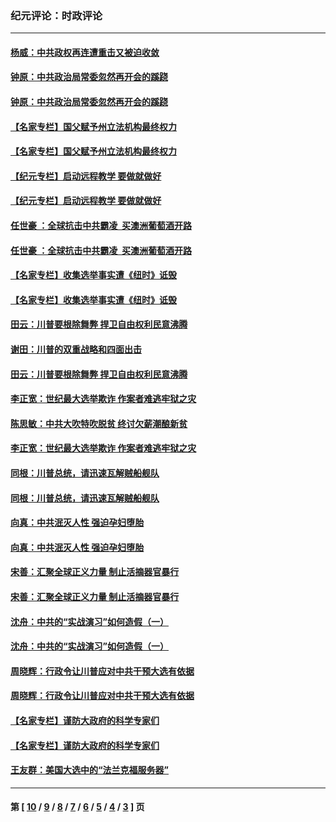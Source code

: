 ### 纪元评论：时政评论
---
#### [杨威：中共政权再连遭重击又被迫收敛](../../pages/nsc1025/n12594167.md) 
#### [钟原：中共政治局常委忽然再开会的蹊跷](../../pages/nsc1025/n12594396.md) 
#### [钟原：中共政治局常委忽然再开会的蹊跷](../../pages/nsc1025/n12594396.md) 
#### [【名家专栏】国父赋予州立法机构最终权力](../../pages/nsc1025/n12593716.md) 
#### [【名家专栏】国父赋予州立法机构最终权力](../../pages/nsc1025/n12593716.md) 
#### [【纪元专栏】启动远程教学 要做就做好](../../pages/nsc1025/n12594573.md) 
#### [【纪元专栏】启动远程教学 要做就做好](../../pages/nsc1025/n12594573.md) 
#### [任世豪 ：全球抗击中共霸凌  买澳洲葡萄酒开路](../../pages/nsc1025/n12593959.md) 
#### [任世豪 ：全球抗击中共霸凌  买澳洲葡萄酒开路](../../pages/nsc1025/n12593959.md) 
#### [【名家专栏】收集选举事实遭《纽时》诋毁](../../pages/nsc1025/n12593745.md) 
#### [【名家专栏】收集选举事实遭《纽时》诋毁](../../pages/nsc1025/n12593745.md) 
#### [田云：川普要根除舞弊 捍卫自由权利民意沸腾](../../pages/nsc1025/n12593184.md) 
#### [谢田：川普的双重战略和四面出击](../../pages/nsc1025/n12593388.md) 
#### [田云：川普要根除舞弊 捍卫自由权利民意沸腾](../../pages/nsc1025/n12593184.md) 
#### [李正宽：世纪最大选举欺诈 作案者难逃牢狱之灾](../../pages/nsc1025/n12593129.md) 
#### [陈思敏：中共大吹特吹脱贫 终讨欠薪潮酿新贫](../../pages/nsc1025/n12593333.md) 
#### [李正宽：世纪最大选举欺诈 作案者难逃牢狱之灾](../../pages/nsc1025/n12593129.md) 
#### [同根：川普总统，请迅速瓦解贼船舰队](../../pages/nsc1025/n12593260.md) 
#### [同根：川普总统，请迅速瓦解贼船舰队](../../pages/nsc1025/n12593260.md) 
#### [向真：中共泯灭人性 强迫孕妇堕胎](../../pages/nsc1025/n12592433.md) 
#### [向真：中共泯灭人性 强迫孕妇堕胎](../../pages/nsc1025/n12592433.md) 
#### [宋善：汇聚全球正义力量 制止活摘器官暴行](../../pages/nsc1025/n12591590.md) 
#### [宋善：汇聚全球正义力量 制止活摘器官暴行](../../pages/nsc1025/n12591590.md) 
#### [沈舟：中共的“实战演习”如何造假（一）](../../pages/nsc1025/n12591581.md) 
#### [沈舟：中共的“实战演习”如何造假（一）](../../pages/nsc1025/n12591581.md) 
#### [周晓辉：行政令让川普应对中共干预大选有依据](../../pages/nsc1025/n12591571.md) 
#### [周晓辉：行政令让川普应对中共干预大选有依据](../../pages/nsc1025/n12591571.md) 
#### [【名家专栏】谨防大政府的科学专家们](../../pages/nsc1025/n12590709.md) 
#### [【名家专栏】谨防大政府的科学专家们](../../pages/nsc1025/n12590709.md) 
#### [王友群：美国大选中的“法兰克福服务器”](../../pages/nsc1025/n12591674.md) 

---
#### 第 [ [10](./10.md) / [9](./9.md) / [8](./8.md) / [7](./7.md) / [6](./6.md) / [5](./5.md) / [4](./4.md) / [3](./3.md) ] 页
